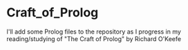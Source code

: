 # Craft_of_Prolog

I'll add some Prolog files to the repository as I progress in my reading/studying of "The Craft of Prolog" by Richard O'Keefe